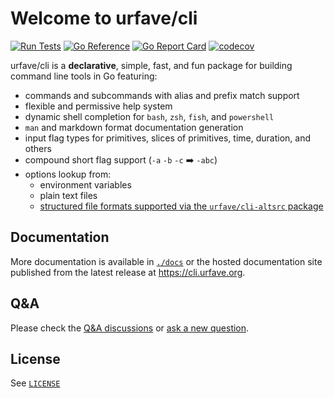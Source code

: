# Welcome to urfave/cli

[![Run Tests](https://github.com/urfave/cli/actions/workflows/cli.yml/badge.svg)](https://github.com/urfave/cli/actions/workflows/cli.yml)
[![Go Reference](https://pkg.go.dev/badge/github.com/urfave/cli/v3.svg)](https://pkg.go.dev/github.com/urfave/cli/v3)
[![Go Report Card](https://goreportcard.com/badge/github.com/urfave/cli/v3)](https://goreportcard.com/report/github.com/urfave/cli/v3)
[![codecov](https://codecov.io/gh/urfave/cli/branch/main/graph/badge.svg?token=t9YGWLh05g)](https://codecov.io/gh/urfave/cli)

urfave/cli is a **declarative**, simple, fast, and fun package for building command line tools in Go featuring:

- commands and subcommands with alias and prefix match support
- flexible and permissive help system
- dynamic shell completion for `bash`, `zsh`, `fish`, and `powershell`
- `man` and markdown format documentation generation
- input flag types for primitives, slices of primitives, time, duration, and others
- compound short flag support (`-a` `-b` `-c` :arrow_right: `-abc`)
- options lookup from:
    - environment variables
    - plain text files
    - [structured file formats supported via the `urfave/cli-altsrc` package](https://github.com/urfave/cli-altsrc)

## Documentation

More documentation is available in [`./docs`](./docs) or the hosted documentation site published from the latest release
at <https://cli.urfave.org>.

## Q&amp;A

Please check the [Q&amp;A discussions](https://github.com/urfave/cli/discussions/categories/q-a) or [ask a new
question](https://github.com/urfave/cli/discussions/new?category=q-a).

## License

See [`LICENSE`](./LICENSE)
